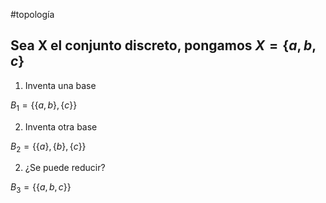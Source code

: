 #topología 

## Sea X el conjunto discreto, pongamos $X = \{a,b,c\}$

1. Inventa una base

$B_1 = \{\{a,b\}, \{c\}\}$

2. Inventa otra base

$B_2 = \{\{a\}, \{b\}, \{c\} \}$

2. ¿Se puede reducir?

$B_3 = \{\{a,b,c\}\}$
